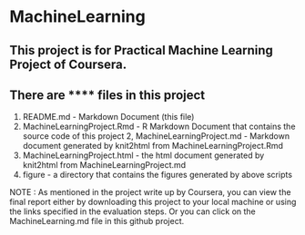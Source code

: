 # MachineLearning
## This project is for Practical Machine Learning Project of Coursera.
## There are **** files in this project

1. README.md - Markdown Document (this file)
2. MachineLearningProject.Rmd - R Markdown Document that contains the source code of this project
2, MachineLearningProject.md - Markdown document generated by knit2html from MachineLearningProject.Rmd
3. MachineLearningProject.html - the html document generated by knit2html from MachineLearningProject.md 
4. figure - a directory that contains the figures generated by above scripts


NOTE : As mentioned in the project write up by Coursera,   you can view the final report either by downloading this project to your local machine or using the links specified in the evaluation steps. Or you can click on the MachineLearning.md file in this github project.


